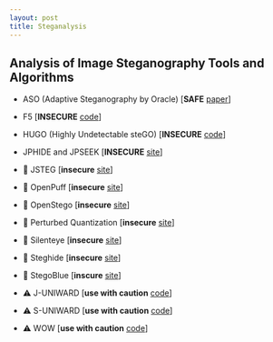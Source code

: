 ```yaml
---
layout: post
title: Steganalysis
---
```


## Analysis of Image Steganography Tools and Algorithms

- ASO (Adaptive Steganography by Oracle)
[**SAFE** [paper](http://hal-lirmm.ccsd.cnrs.fr/lirmm-00838993/file/ASO_soumis.pdf)]

- F5
[**INSECURE** [code](http://code.google.com/p/f5-steganography/)]

- HUGO (Highly Undetectable steGO)
[**INSECURE** [code](http://dde.binghamton.edu/download/stego_algorithms/download/HUGO_bounding_linux_make_v10.tar.gz)]

- JPHIDE and JPSEEK
[**INSECURE** [site](http://linux01.gwdg.de/~alatham/stego.html)]

- :no_entry_sign: JSTEG
[**insecure** [site](http://zooid.org/~paul/crypto/jsteg/)]

- :no_entry_sign: OpenPuff
[**insecure** [site](http://embeddedsw.net/OpenPuff_Steganography_Home.html)]

- :no_entry_sign: OpenStego
[**insecure** [site](http://www.openstego.info/)]

- :no_entry_sign: Perturbed Quantization
[**insecure** [site](http://dde.binghamton.edu/download/pq/)]

- :no_entry_sign: Silenteye
[**insecure** [site](http://www.silenteye.org/)]

- :no_entry_sign: Steghide
[**insecure** [site](http://steghide.sourceforge.net/)]

- :no_entry_sign: StegoBlue
[**inscure** [site](https://github.com/oni49/stegoBlue)]

- :warning: J-UNIWARD
[**use with caution** [code](http://dde.binghamton.edu/download/stego_algorithms/download/J-UNIWARD_linux_make_v11.tar.gz)]

- :warning: S-UNIWARD
[**use with caution** [code](http://dde.binghamton.edu/download/stego_algorithms/download/S-UNIWARD_linux_make_v10.tar.gz)]

- :warning: WOW
[**use with caution** [code](http://dde.binghamton.edu/download/stego_algorithms/download/WOW_linux_make_v10.tar.gz)]




